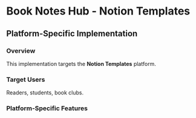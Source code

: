 # Book Notes Hub - Notion Templates

## Platform-Specific Implementation

### Overview
This implementation targets the **Notion Templates** platform.

### Target Users
Readers, students, book clubs.

### Platform-Specific Features
